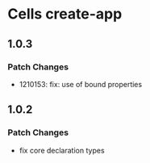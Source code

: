 # Cells create-app

## 1.0.3

### Patch Changes

- 1210153: fix: use of bound properties

## 1.0.2

### Patch Changes

- fix core declaration types
